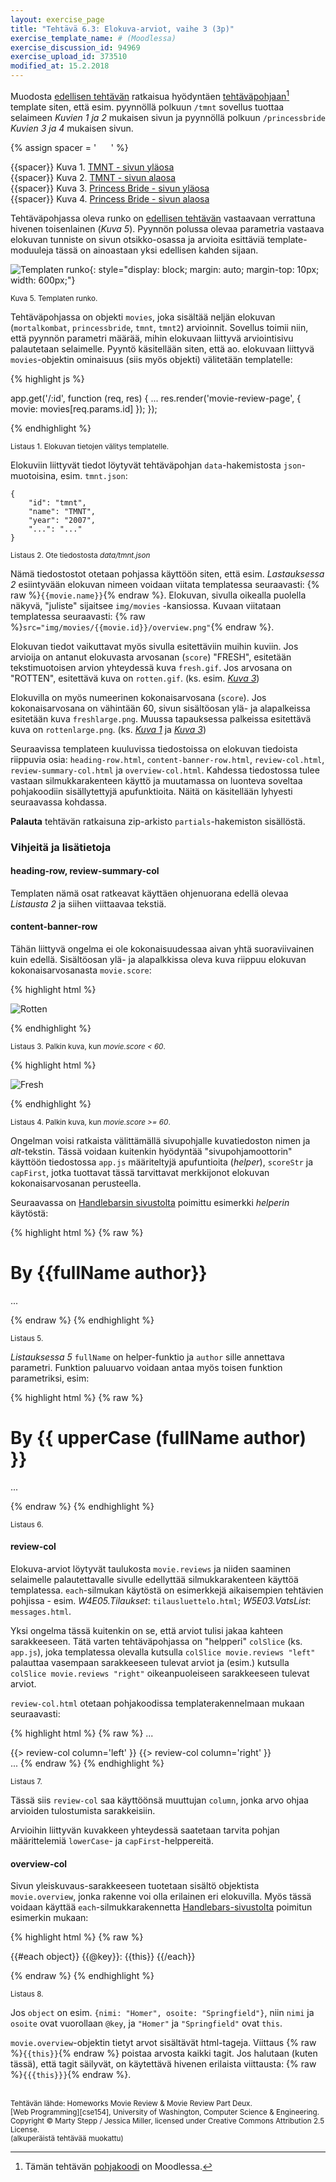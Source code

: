 ```yaml
---
layout: exercise_page
title: "Tehtävä 6.3: Elokuva-arviot, vaihe 3 (3p)"
exercise_template_name: # (Moodlessa)
exercise_discussion_id: 94969
exercise_upload_id: 373510
modified_at: 15.2.2018
---
```


Muodosta [edellisen tehtävän](../tehtava62) ratkaisua hyödyntäen
[tehtäväpohjaan][pohja][^pohja] template siten, että esim. pyynnöllä polkuun `/tmnt`
sovellus tuottaa selaimeen *Kuvien 1 ja 2* mukaisen sivun ja  pyynnöllä polkuun
`/princessbride` *Kuvien 3 ja 4* mukaisen sivun.

[pohja]: https://moodle2.tut.fi/mod/resource/view.php?id=373624
[^pohja]: Tämän tehtävän [pohjakoodi][pohja] on Moodlessa.

{% assign spacer = '&nbsp;&nbsp;&nbsp;&nbsp;&nbsp;&nbsp;' %}

{{spacer}} Kuva 1. [TMNT - sivun yläosa][kuva1]   
{{spacer}} Kuva 2. [TMNT - sivun alaosa][kuva2]   
{{spacer}} Kuva 3. [Princess Bride - sivun yläosa][kuva3]  
{{spacer}} Kuva 4. [Princess Bride - sivun alaosa][kuva4]

[kuva1]: https://moodle2.tut.fi/mod/resource/view.php?id=373489
[kuva2]: https://moodle2.tut.fi/mod/resource/view.php?id=373490
[kuva3]: https://moodle2.tut.fi/mod/resource/view.php?id=373613
[kuva4]: https://moodle2.tut.fi/mod/resource/view.php?id=373614


Tehtäväpohjassa oleva runko on [edellisen tehtävän](../tehtava62) vastaavaan
verrattuna hivenen toisenlainen (*Kuva 5*). Pyynnön polussa olevaa parametria
vastaava elokuvan tunniste on sivun otsikko-osassa ja arvioita esittäviä
template-moduuleja tässä on ainoastaan yksi edellisen kahden sijaan.

![Templaten runko](../img/template-skeleton-2.png "Templaten runko"){: style="display: block; margin: auto; margin-top: 10px; width: 600px;"}

<small>Kuva 5. Templaten runko.</small>

Tehtäväpohjassa on objekti `movies`, joka sisältää neljän elokuvan
(`mortalkombat`, `princessbride`, `tmnt`, `tmnt2`) arvioinnit. Sovellus toimii
niin, että pyynnön parametri määrää, mihin elokuvaan liittyvä arviointisivu
palautetaan selaimelle. Pyyntö käsitellään siten, että ao. elokuvaan liittyvä
`movies`-objektin ominaisuus (siis myös objekti) välitetään templatelle:

{% highlight js %}

app.get('/:id', function (req, res) {
    ...
    res.render('movie-review-page', {
        movie: movies[req.params.id]
    });
});

{% endhighlight %}


<small>Listaus 1. Elokuvan tietojen välitys templatelle.</small>


Elokuviin liittyvät tiedot löytyvät tehtäväpohjan `data`-hakemistosta
`json`-muotoisina, esim. `tmnt.json`:

~~~
{
    "id": "tmnt",
    "name": "TMNT",
    "year": "2007",
    "...": "..."
}
~~~

<small>Listaus 2. Ote tiedostosta *data/tmnt.json*</small>

Nämä tiedostostot otetaan pohjassa käyttöön siten, että esim. *Lastauksessa 2* esiintyvään
elokuvan nimeen voidaan viitata templatessa seuraavasti:
{% raw %}`{{movie.name}}`{% endraw %}. Elokuvan, sivulla oikealla
puolella näkyvä, "juliste" sijaitsee `img/movies` -kansiossa.  Kuvaan
viitataan templatessa seuraavasti:
{% raw %}`src="img/movies/{{movie.id}}/overview.png"`{% endraw %}.


Elokuvan tiedot vaikuttavat myös sivulla
esitettäviin muihin kuviin. Jos arvioija on antanut elokuvasta arvosanan (`score`)
"FRESH", esitetään tekstimuotoisen arvion yhteydessä kuva `fresh.gif`. Jos
arvosana on "ROTTEN", esitettävä kuva on `rotten.gif`. (ks. esim. *[Kuva 3][kuva3]*)

Elokuvilla on myös numeerinen kokonaisarvosana (`score`). Jos kokonaisarvosana
on vähintään 60, sivun sisältöosan ylä- ja alapalkeissa esitetään kuva
`freshlarge.png`. Muussa tapauksessa palkeissa esitettävä kuva on `rottenlarge.png`.
(ks. *[Kuva 1][kuva1]* ja *[Kuva 3][kuva3]*)

Seuraavissa templateen kuuluvissa tiedostoissa on
elokuvan tiedoista riippuvia osia: `heading-row.html`, `content-banner-row.html`,
`review-col.html`, `review-summary-col.html` ja `overview-col.html`. Kahdessa
tiedostossa tulee vastaan silmukkarakenteen käyttö ja muutamassa on luonteva soveltaa
pohjakoodiin sisällytettyjä apufunktioita. Näitä on käsitellään lyhyesti seuraavassa
kohdassa.

**Palauta** tehtävän ratkaisuna zip-arkisto `partials`-hakemiston sisällöstä.

### Vihjeitä ja lisätietoja

#### heading-row, review-summary-col

Templaten nämä osat ratkeavat käyttäen ohjenuorana edellä olevaa *Listausta 2*
ja siihen viittaavaa tekstiä.

#### content-banner-row

Tähän liittyvä ongelma ei ole kokonaisuudessaa aivan yhtä suoraviivainen kuin
edellä. Sisältöosan ylä- ja alapalkkissa oleva kuva riippuu elokuvan
kokonaisarvosanasta `movie.score`:

{% highlight html %}

<img src="./img/rottenlarge.png" alt="Rotten" class="align-bottom"/>

{% endhighlight %}

<small>Listaus 3. Palkin kuva, kun *movie.score < 60*.</small>

{% highlight html %}

<img src="./img/freshlarge.png" alt="Fresh" class="align-bottom"/>

{% endhighlight %}

<small>Listaus 4. Palkin kuva, kun *movie.score >= 60*.</small>

Ongelman voisi ratkaista välittämällä sivupohjalle kuvatiedoston nimen ja
*alt*-tekstin. Tässä voidaan kuitenkin hyödyntää "sivupohjamoottorin"
käyttöön tiedostossa `app.js` määriteltyjä apufuntioita (*helper*),
`scoreStr` ja `capFirst`, jotka tuottavat tässä tarvittavat merkkijonot
elokuvan kokonaisarvosanan perusteella.

[helpers]: http://handlebarsjs.com/#helpers

Seuraavassa on [Handlebarsin sivustolta][helpers] poimittu esimerkki *helperin*
käytöstä:

{% highlight html %}
{% raw %}

<div class="post">
  <h1>By {{fullName author}}</h1>
  ...
</div>

{% endraw %}
{% endhighlight %}

<small>Listaus 5. </small>

*Listauksessa 5* `fullName` on helper-funktio ja `author` sille annettava
parametri. Funktion paluuarvo voidaan antaa myös toisen funktion parametriksi,
esim:

{% highlight html %}
{% raw %}

<div class="post">
  <h1>By {{ upperCase (fullName author) }}</h1>
  ...
</div>

{% endraw %}
{% endhighlight %}

<small>Listaus 6. </small>

#### review-col

Elokuva-arviot löytyvät taulukosta `movie.reviews` ja niiden saaminen selaimelle
palautettavalle sivulle edellyttää silmukkarakenteen käyttöä templatessa.
`each`-silmukan käytöstä on esimerkkejä aikaisempien tehtävien pohjissa  - esim.
*W4E05.Tilaukset*: `tilausluettelo.html`; *W5E03.VatsList*: `messages.html`.

Yksi ongelma tässä kuitenkin on se, että arviot tulisi jakaa kahteen sarakkeeseen. Tätä
varten tehtäväpohjassa on "helpperi" `colSlice` (ks. `app.js`), joka templatessa olevalla
kutsulla `colSlice movie.reviews "left"` palauttaa vasempaan sarakkeeseen
tulevat arviot ja (esim.) kutsulla  `colSlice movie.reviews "right"`
oikeanpuoleiseen sarakkeeseen tulevat arviot.

`review-col.html` otetaan pohjakoodissa templaterakennelmaan mukaan seuraavasti:

{% highlight html %}
{% raw %}
...
<div class="row">
    {{> review-col column='left'  }}
    {{> review-col column='right' }}
</div>
...
{% endraw %}
{% endhighlight %}

<small>Listaus 7. </small>

Tässä siis `review-col` saa käyttöönsä muuttujan `column`, jonka arvo ohjaa
arvioiden tulostumista sarakkeisiin.

Arvioihin liittyvän kuvakkeen yhteydessä saatetaan tarvita pohjan määrittelemiä
`lowerCase`- ja `capFirst`-helppereitä.

#### overview-col

Sivun yleiskuvaus-sarakkeeseen tuotetaan sisältö objektista `movie.overview`,
jonka rakenne voi olla erilainen eri elokuvilla. Myös tässä voidaan käyttää
`each`-silmukkarakennetta [Handlebars-sivustolta][iteration] poimitun esimerkin mukaan:

[iteration]: http://handlebarsjs.com/builtin_helpers.html#iteration


{% highlight html %}
{% raw %}

{{#each object}}
  {{@key}}: {{this}}
{{/each}}

{% endraw %}
{% endhighlight %}

<small>Listaus 8. </small>

Jos `object` on esim. `{nimi: "Homer", osoite: "Springfield"}`, niin `nimi` ja
`osoite` ovat vuorollaan `@key`, ja `"Homer"` ja `"Springfield"` ovat `this`.

`movie.overview`-objektin tietyt arvot sisältävät html-tageja. Viittaus
{% raw %}`{{this}}`{% endraw %} poistaa arvosta kaikki tagit. Jos halutaan
(kuten tässä), että tagit säilyvät, on
käytettävä hivenen erilaista viittausta: {% raw %}`{{{this}}}`{% endraw %}.


<br/>

<small>
Tehtävän lähde: Homeworks Movie Review & Movie Review Part Deux.<br/>
[Web Programming][cse154], University of Washington, Computer Science & Engineering.<br/>
Copyright © Marty Stepp / Jessica Miller, licensed under Creative Commons Attribution 2.5 License.<br/>
(alkuperäistä tehtävää muokattu)
</small>

[cse154]: https://courses.cs.washington.edu/courses/cse154/

<br/>
